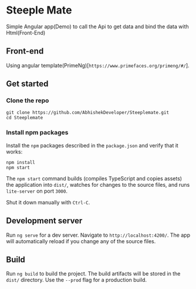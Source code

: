 # Steeple Mate
Simple Angular app(Demo) to call the Api to get data and bind the data with Html(Front-End)

## Front-end
 Using angular template(PrimeNg)[`https://www.primefaces.org/primeng/#/`].
 
## Get started
### Clone the repo
```shell
git clone https://github.com/AbhishekDeveloper/Steeplemate.git
cd Steeplemate
```
### Install npm packages
Install the `npm` packages described in the `package.json` and verify that it works:

```shell
npm install
npm start
```
The `npm start` command builds (compiles TypeScript and copies assets) the application into `dist/`, watches for changes to the source files, and runs `lite-server` on port `3000`.

Shut it down manually with `Ctrl-C`.
## Development server

Run `ng serve` for a dev server. Navigate to `http://localhost:4200/`. The app will automatically reload if you change any of the source files.




## Build

Run `ng build` to build the project. The build artifacts will be stored in the `dist/` directory. Use the `--prod` flag for a production build.

